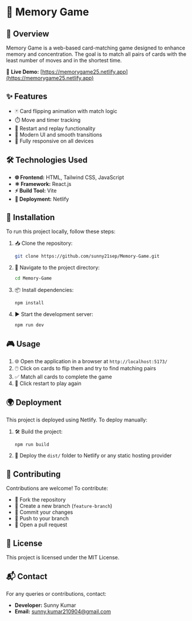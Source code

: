# 🧠 Memory Game

## 📖 Overview
Memory Game is a web-based card-matching game designed to enhance memory and concentration. The goal is to match all pairs of cards with the least number of moves and in the shortest time.

🔗 **Live Demo:** [https://memorygame25.netlify.app](https://memorygame25.netlify.app)

## ✨ Features
- 🃏 Card flipping animation with match logic
- ⏱️ Move and timer tracking
- 🔁 Restart and replay functionality
- 💫 Modern UI and smooth transitions
- 📱 Fully responsive on all devices

## 🛠️ Technologies Used
- **🌐 Frontend:** HTML, Tailwind CSS, JavaScript
- **⚛️ Framework:** React.js
- **⚡ Build Tool:** Vite
- **🚀 Deployment:** Netlify

## 🧩 Installation
To run this project locally, follow these steps:

1. 📥 Clone the repository:
   ```bash
   git clone https://github.com/sunny21sep/Memory-Game.git
   ```
2. 📁 Navigate to the project directory:
   ```bash
   cd Memory-Game
   ```
3. 📦 Install dependencies:
   ```bash
   npm install
   ```
4. ▶️ Start the development server:
   ```bash
   npm run dev
   ```

## 🎮 Usage
1. 🌐 Open the application in a browser at `http://localhost:5173/`
2. 🖱️ Click on cards to flip them and try to find matching pairs
3. ✅ Match all cards to complete the game
4. 🔁 Click restart to play again

## 🌍 Deployment
This project is deployed using Netlify. To deploy manually:

1. 🛠️ Build the project:
   ```bash
   npm run build
   ```
2. 🚀 Deploy the `dist/` folder to Netlify or any static hosting provider

## 🤝 Contributing
Contributions are welcome! To contribute:
- 🍴 Fork the repository
- 🌿 Create a new branch (`feature-branch`)
- 💾 Commit your changes
- 🚀 Push to your branch
- 🔁 Open a pull request

## 📄 License
This project is licensed under the MIT License.

## 📬 Contact
For any queries or contributions, contact:
- **Developer:** Sunny Kumar
- **Email:** sunny.kumar210904@gmail.com

